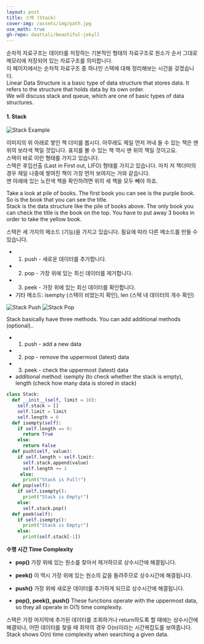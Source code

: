 ```yaml
---
layout: post
title: 스택 (Stack)
cover-img: /assets/img/path.jpg
use_math: true
gh-repo: daattali/beautiful-jekyll
---
```


순차적 자료구조는 데이터를 저장하는 기본적인 형태의 자료구조로 원소가 순서 그대로 메모리에 저장되어 있는 자료구조를 의미합니다.  
이 페이지에서는 순차적 자료구조 중 하나인 스택에 대해 정리해보는 시간을 갖겠습니다.  
Linear Data Structure is a basic type of data structure that stores data. It refers to the structure that holds data by its own order.  
We will discuss stack and queue, which are one of basic types of data structures.  

#### **1. Stack**  

![Stack Example](https://user-images.githubusercontent.com/52072412/85954719-63edc480-b9b4-11ea-957f-1a7e14d4121e.PNG)

이미지의 위 아래로 쌓인 책 더미를 봅시다. 아무래도 제일 먼저 꺼내 들 수 있는 책은 맨 위의 보라색 책일 것입니다. 표지를 볼 수 있는 책 역시 맨 위의 책일 것이고요.  
스택이 바로 이런 형태를 가지고 있습니다.  
스택은 후입선출 (Last in First out, LIFO) 형태를 가지고 있습니다. 마치 저 책더미의 경우 제일 나중에 쌓여진 책이 가장 먼저 보여지는 거와 같습니다.  
맨 아래에 있는 노란색 책을 확인하려면 위의 세 책을 모두 빼야 하죠.

Take a look at pile of books. The first book you can see is the purple book. So is the book that you can see the title.  
Stack is the data structure like the pile of books above. The only book you can check the title is the book on the top. You have to put away 3 books in order to take the yellow book.

스택은 세 가지의 메소드 (기능)을 가지고 있습니다. 필요에 따라 다른 메소드를 만들 수 있습니다.
* 1. push - 새로운 데이터를 추가합니다.  
* 2. pop - 가장 위에 있는 최신 데이터를 제거합니다.
* 3. peek - 가장 위에 있는 최신 데이터를 확인합니다.
* 기타 메소드: isempty (스택이 비었는지 확인), len (스택 내 데이터의 개수 확인)

![Stack Push](https://user-images.githubusercontent.com/52072412/85954717-62bc9780-b9b4-11ea-921c-338b9aa51357.PNG)
![Stack Pop](https://user-images.githubusercontent.com/52072412/85954720-63edc480-b9b4-11ea-9fb3-7dea394e257e.PNG)

Stack basically have three methods. You can add additional methods (optional)..  
* 1. push - add a new data  
* 2. pop - remove the uppermost (latest) data
* 3. peek - check the uppermost (latest) data
* additional method: isempty (to check whether the stack is empty), length (check how many data is stored in stack)  

~~~python
class Stack:
  def __init__(self, limit = 10):
    self.stack = []
    self.limit = limit
    self.length = 0
  def isempty(self):
    if self.length == 0:
      return True
    else:
      return False
  def push(self, value):
    if self.length < self.limit:
      self.stack.append(value)
      self.length += 1
     else:
      print("Stack is Full!")
  def pop(self):
    if self.isempty():
      print("Stack is Empty!")
    else:
      self.stack.pop()
  def peek(self):
    if self.isempty():
      print("Stack is Empty!")
    else:
      print(self.stack[-1])
~~~

**수행 시간 Time Complexity**  

* **pop()** 가장 위에 있는 원소를 찾아서 제거하므로 상수시간에 해결됩니다.
* **peek()** 이 역시 가장 위에 있는 원소의 값을 돌려주므로 상수시간에 해결됩니다.
* **push()** 가장 위에 새로운 데이터를 추가하게 되므로 상수시간에 해결됩니다.

* **pop(), peek(), push()** These functions operate with the uppermost data, so they all operate in O(1) time complexity.  

스택은 가장 마지막에 추가된 데이터를 조회하거나 return하도록 할 때에는 상수시간에 해결되나, 어떤 데이터를 찾을 때 최악의 경우 O(n)이라는 시간복잡도를 보여줍니다.  
Stack shows O(n) time complexity when searching a given data.  





